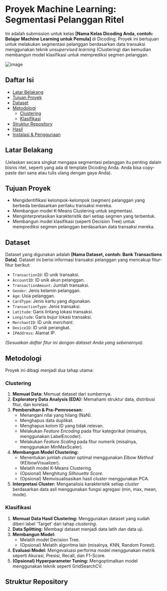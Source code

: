 # Proyek Machine Learning: Segmentasi Pelanggan Ritel

Ini adalah submission untuk kelas **[Nama Kelas Dicoding Anda, contoh: Belajar Machine Learning untuk Pemula]** di Dicoding. Proyek ini bertujuan untuk melakukan segmentasi pelanggan berdasarkan data transaksi menggunakan teknik _unsupervised learning_ (Clustering) dan kemudian membangun model klasifikasi untuk memprediksi segmen pelanggan.

![image](https://github.com/user-attachments/assets/b2fd9d28-6bc5-4f1f-8ed6-c22ddfeaa941)


## Daftar Isi

- [Latar Belakang](#latar-belakang)
- [Tujuan Proyek](#tujuan-proyek)
- [Dataset](#dataset)
- [Metodologi](#metodologi)
  - [Clustering](#clustering)
  - [Klasifikasi](#klasifikasi)
- [Struktur Repository](#struktur-repository)
- [Hasil](#hasil)
- [Instalasi & Penggunaan](#instalasi--penggunaan)

## Latar Belakang

(Jelaskan secara singkat mengapa segmentasi pelanggan itu penting dalam bisnis ritel, seperti yang ada di template Dicoding Anda. Anda bisa copy-paste dari sana atau tulis ulang dengan gaya Anda).

## Tujuan Proyek

- Mengidentifikasi kelompok-kelompok (segmen) pelanggan yang berbeda berdasarkan perilaku transaksi mereka.
- Membangun model K-Means Clustering untuk segmentasi.
- Menginterpretasikan karakteristik dari setiap segmen yang terbentuk.
- Membangun model klasifikasi (seperti Decision Tree) untuk memprediksi segmen pelanggan berdasarkan data transaksi mereka.

## Dataset

Dataset yang digunakan adalah **[Nama Dataset, contoh: Bank Transactions Data]**. Dataset ini berisi informasi transaksi pelanggan yang mencakup fitur-fitur berikut:

- `TransactionID`: ID unik transaksi.
- `AccountID`: ID unik akun pelanggan.
- `TransactionAmount`: Jumlah transaksi.
- `Gender`: Jenis kelamin pelanggan.
- `Age`: Usia pelanggan.
- `CardType`: Jenis kartu yang digunakan.
- `TransactionType`: Jenis transaksi.
- `Latitude`: Garis lintang lokasi transaksi.
- `Longitude`: Garis bujur lokasi transaksi.
- `MerchantID`: ID unik _merchant_.
- `DeviceID`: ID unik perangkat.
- `IPAddress`: Alamat IP.

_(Sesuaikan daftar fitur ini dengan dataset Anda yang sebenarnya)._

## Metodologi

Proyek ini dibagi menjadi dua tahap utama:

### Clustering

1.  **Memuat Data:** Memuat dataset dari sumbernya.
2.  **Exploratory Data Analysis (EDA):** Memahami struktur data, distribusi fitur, dan korelasi.
3.  **Pembersihan & Pra-Pemrosesan:**
    - Menangani nilai yang hilang (NaN).
    - Menghapus data duplikat.
    - Menghapus kolom ID yang tidak relevan.
    - Melakukan _Feature Encoding_ pada fitur kategorikal (misalnya, menggunakan LabelEncoder).
    - Melakukan _Feature Scaling_ pada fitur numerik (misalnya, menggunakan MinMaxScaler).
4.  **Membangun Model Clustering:**
    - Menentukan jumlah _cluster_ optimal menggunakan _Elbow Method_ (KElbowVisualizer).
    - Melatih model K-Means Clustering.
    - (Opsional) Menghitung _Silhouette Score_.
    - (Opsional) Memvisualisasikan hasil _cluster_ menggunakan PCA.
5.  **Interpretasi Cluster:** Menganalisis karakteristik setiap _cluster_ berdasarkan data asli menggunakan fungsi agregasi (min, max, mean, mode).

### Klasifikasi

1.  **Memuat Data Hasil Clustering:** Menggunakan dataset yang sudah diberi label 'Target' dari tahap _clustering_.
2.  **Data Splitting:** Membagi dataset menjadi data latih dan data uji.
3.  **Membangun Model:**
    - Melatih model Decision Tree.
    - (Opsional) Melatih algoritma lain (misalnya, KNN, Random Forest).
4.  **Evaluasi Model:** Mengevaluasi performa model menggunakan metrik seperti Akurasi, Presisi, Recall, dan F1-Score.
5.  **(Opsional) Hyperparameter Tuning:** Mengoptimalkan model menggunakan teknik seperti GridSearchCV.

## Struktur Repository
